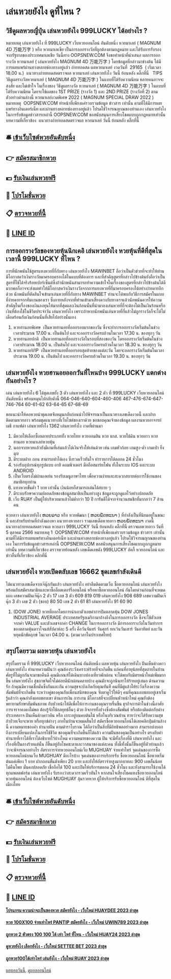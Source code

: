 # เล่นหวยยังไง ดูที่ไหน ?
## วิธีดูผลหวยญี่ปุ่น เล่นหวยยังไง 999LUCKY ได้อย่างไร ?
หมายเหตุ เล่นหวยยังไง ที่ 999LUCKY เว็บหวยออนไลน์ อันดับหนึ่ง หวยมาเลย์ ( MAGNUM 4D 万能万字 ) หรือ หวยมาเลเซีย เป็นการออกรางวัลที่ถูกต้องตามกฎหมาย และได้รับการรับรองจากรัฐบาลของประเทศมาเลเชีย
วันนี้ทาง OOPSNEW.COM จึงขอทำหน้าที่นำเสนอ ผลการออกรางวัล หวยมาเลย์ ( เล่นหวยยังไง MAGNUM 4D 万能万字 ) โดยข้อมูลที่กล่าวมาข่างต้น ได้มีการเผยแพร่ผ่านทางหลายช่องทางอยู่แล้ว
ถ่ายทอดสด ผลหวยมาเลย์ งวดวันที่  29165  ( เริ่มเวลา 18.00 น.)
 แนวทางถ่ายทอดสดตรวจผล หวยมาเลย์ เล่นหวยยังไง วันนี้ ย้อนหลัง คลิ๊กที่นี่  
TIPS  วิธีดูผลรางวัลหวยมาเลย์ ( MAGNUM 4D 万能万字 ) ในแบบที่ได้รับความนิยม
หลายคนอาจจะสงสัย และไม่เข้าใจ ในเรื่องของ วิธีดูผลรางวัล หวยมาเลย์ ( MAGNUM 4D 万能万字 ) ในแบบที่ได้รับความนิยม โดยจะใช้ผลของ 1ST PRIZE (รางวัล 1) และ 2ND PRIZE (รางวัลที่ 2) ตามตัวอย่างด่านล่างนี้
หวยมาเลย์งวดพิเศษ 2022 ( MAGNUM SPECIAL DRAW 2022 )
หมายเหตุ  OOPSNEW.COM ทำหน้าที่เพียงแค่รวบรวมข้อมูล ข่าวสาร เท่านั้น ตามที่ได้มีการเผยแพร่ทางอินเตอร์เน็ท และผ่านทางหลายช่องทางอยู่แล้ว โปรดใช้วิจารณญาณของท่านเอง เล่นหวยยังไง ในการรับข้อมูลข่าวสารเหล่านี้ OOPSNEW.COM ขอสนับสนุนการเสี่ยงโชคแบบถูกกฎหมายเท่านั้น
บทความที่เกี่ยวข้อง
 แนวทางถ่ายทอดสดตรวจผล หวยมาเลย์ วันนี้ ย้อนหลัง คลิ๊กที่นี่  

## 🛎 [เข้าเว็บไซต์หวยอันดับหนึ่ง](https://bit.ly/3BG5bNw)
## 👉 [สมัครสมาชิกหวย](https://bit.ly/3BG5bNw)
## 💵 [รับเงินเล่นหวยฟรี](https://bit.ly/3C3mvgS)
## 👑 [โปรโมชั่นหวย](https://bit.ly/3C3mvgS)
## 📋 [ตรวจหวยที่นี้](https://bit.ly/3C3mvgS)
## 📱 [LINE ID](https://bit.ly/3C3mvgS)

## การออกรางวัลของหวยหุ้นนิกเคอิ เล่นหวยยังไง หวยหุ้นที่ดีที่สุดในเวลานี้ 999LUCKY ที่ไหน ?
การที่นักพนันใช้สูตรแทงหวยยี่กี่กับทาง เล่นหวยยังไง MAWINBET ถือว่าเป็นตัวช่วยที่จะทำให้ท่านมีโอกาสคว้าเงินรางวัลมาครอบครองได้ในแบบที่ต้องการ และที่สำคัญสูตรที่กล่าวไปข้างต้นยังถือว่าเป็นสูตรที่ใช้ได้จริงร้อยเปอร์เซ็นต์ซึ่งถ้านักพนันสามารถทำความเข้าใจในเรื่องของสูตรที่กล่าวไปข้างต้นได้ดีมากพอก็อาจจะส่งผลทำให้มีโอกาสคว้าเงินรางวัลจากการแทงหวยยี่กี่มาครอบครองได้อย่างง่ายดายอีกด้วย
นักพนันที่ตัดสินใจเข้ามาเล่นหวยยี่กี่กับทาง MAWINBET ท่านจะได้พบกับวิธีการสมัครในแบบที่ง่ายดายจากทีมงานของเรา ซึ่งภายหลังจากที่ท่านเข้ามาเสี่ยงดวงกับทางเราแล้วนักพนันควรให้ความสำคัญในเรื่องของเงินลงทุนให้มากที่สุดและเงินก้อนนั้นที่นำมาลงเล่นหวยยี่กี่จะต้องไม่เป็นเงินร้อนหรือเงินที่ต้องใช้ในชีวิตประจำวัน เล่นหวยยังไง เพราะถ้าหากนักพนันเล่นหวยยี่กี่แล้วไม่ถูกรางวัลก็จะได้ไม่เดือดร้อนกับเงินก้อนนั้นที่เสียไปอย่างนั้นเอง
1. หวยฮานอยพิเศษ  เป็นหวยฮานอยที่ออกรอบแรกของวัน ซึ่งจะทำการออกรางวัลเริ่มต้นในช่วงเวลาประมาณ 17.00 น. เป็นต้นไป และจะออกรางวัลครบถ้วนในเวลา 17.30 น. ของทุกๆ วัน
2. หวยฮานอยปกติ  เป็นหวยฮานอยที่ออกรางวัลในรอบที่สองของวัน โดยออกรางวัลเริ่มต้นในช่วงเวลาประมาณ 18.00 น. เป็นต้นไป และจะออกรางวัลครบถ้วนในเวลา 18.30 น. ของทุกๆ วัน
3. หวยฮานอยVIP  เป็นหวยฮานอยที่ออกรอบสุดท้ายของแต่ละวัน โดยจะออกรางวัลเริ่มต้นในเวลาประมาณ 19.00 น. เป็นต้นไป และออกรางวัลครบถ้วนในเวลา 19.30 น. ของทุกๆ วัน

## เล่นหวยยังไง หวยฮานอยออกวันที่ไหนบ้าง 999LUCKY แตกต่างกันอย่างไร ?
เด่น เล่นหวยยังไง 6 ได้ชุดเลขทั้ง 3 ตัว เล่นหวยยังไง และ 2 ตัว ที่ 999LUCKY เว็บหวยออนไลน์ อันดับหนึ่ง พร้อมหมุนไปกลับดังนี้
064-046-640-604-460-406
467-476-674-647-746-764
60-61-62
63-64-65
67-68-69

ขอแนะนำให้คอหวยนำชุดเลขจับหมุนกลับก่อนนำไปพิจารณาเป็นแนวทางเลขเด็ดงวดนี้ และฝากติดตามหวยลาว พร้อมชุดแนวทางที่เว็บไซต์ของเราด้วย
ขอขอบคุณเจ้าของข้อมูล
ผลงานหวยอาจารย์เมธี กาแฟดำ เล่นหวยยังไง 1362 เล่นหวยยังไง งวดที่ผ่านมา
1. มีหวยให้เลือกซื้อหลายประเภททั้ง หวยไทย หวยออมสิน หวย ธกส. หวยใต้ดิน หวยลาว หวยฮานอย หวยมาเลย์หวยหุ้น
2. นอกจากหวยเเล้วยังมีเกมที่เล่นแล้วได้เงินจริงให้เล่นด้วย เช่น เกมหัวก้อย เกมสูง-ต่ำ เกมเป่า ยิ้ง ฉุบ
3. มีระบบฝาก ถอน สามารถทำได้เอง ซึ่งรวดเร็วทันใจ ทำรายการได้ตลอด 24 ชั่วโมง
4. รองรับอุปกรณ์ทุกรูปแบบ อาทิ คอมพิวเตอร์ มือถือสมาร์ทโฟน ทั้งในระบบ IOS และระบบ ANDROID
5. เป็นเว็บตรงไม่ผ่านเอเย่น รองรับเมนูภาษาไทย เพื่อความง่ายและสะดวกสบายต่อการใช้งานของสมาชิกทุกท่าน
6. แทงหวยขั้นต่ำ 1 บาท เท่านั้น เงินน้อยก็สามารถเล่นได้สบาย ๆ
7. มีระบบรักษาความปลอดภัยของข้อมูลสมาชิกเป็นอย่างสูง ข้อมูลจะถูกดูแลไว้อย่างปลอดภัย
8. เว็บ RUAY เป็นผู้ให้บริหวยมาแล้วไม่ต่ำกว่า 10 ปี การันตีได้จากจำนวนสมชิกที่มากกว่า 7 ล้านคน

หวยลาว เล่นหวยยังไง ຫວຍລາວ หรือ หวยพัฒนา ( ຫວຍພັດທະນາ ) ที่กำลังเป็นที่นิยมอยู่ในขณะนี้ และสำหรับท่านที่กำลังมองหา แนวทางหวยลาว รวมเลขเด็ดหวยลาว ຫວຍພັດທະນາ งวดนี้
 แนวทางถ่ายทอดสดตรวจผล หวยลาว 999LUCKY วันนี้ ย้อนหลัง คลิ๊กที่นี่ 
ตรวจผลหวยลาว วันที่ 5 ตุลาคม 2566
หมายเหตุ 1  OOPSNEW.COM ทำหน้าที่เพียงแค่รวบรวมข้อมูล ข่าวสาร เท่านั้น ตามที่ได้มีการเผยแพร่ทางอินเตอร์เน็ท และผ่านทางหลายช่องทางอยู่แล้ว โปรดใช้วิจารณญาณของท่านเอง ในการรับข้อมูลข่าวสารเหล่านี้ OOPSNEW.COM ขอสนับสนุนการเสี่ยงโชคแบบถูกกฎหมายเท่านั้น
บทความที่เกี่ยวข้อง
ตรวจหวยย้อนหลัง เลขเด็ดเลขดัง 999LUCKY ลัคกี้ หวยออนไลน์ และข่าวอื่นที่เกี่ยวข้อง คลิกที่นี่

## เล่นหวยยังไง หวยเปิดตลับเลข 16662 ชุดเลขกำลังเดินดี
ได้แนวทางเลขเด็ดจากเจ๊นุ๊กกันแล้ว เล่นหวยยังไง อย่าลืมติดตามเว็บ ซื้อหวยออนไลน์ เล่นหวยยังไง พร้อมกับสมัครสมาชิกและหาซื้อล็อตเตอร์รี่ออนไลน์ หรือหาซื้อหวยออนไลน์ กันโดยด่วนก่อนที่จะหมดแผง
เลขความฝันเจ๊นุ๊ก 2 ตัว 17
เลข 3 ตัว 609 819 019 เล่นหวยยังไง 908 689
เลขความฝันเจ๊นุ๊ก 3 ตัว
เลข 2 ตัว (ชอบ) 80 50
เลข 2 ตัว 61 81 เล่นหวยยังไง 91 60 90
1. (DOW JONE) หวยที่ออกโดยการนำเอาตัวเลขค่าการปิดตลาดหุ้น DOW JONES INDUSTRIAL AVERAGE ประเทศสหรัฐอเมริกามาอ้างอิงในการออกรางวัล ซึ่งจะใช้ตัวเลขจากค่า VALUE และตัวเลขจากค่า CHANGE ในการออกรางวัล มีการออกรางวัลในวันทำการของตลาดหุ้นดาวโจนส์สัปดาห์ละ 5 ครั้ง คือวันจันทร์ วันศุกร์ ยกเว้นวันเสาร์ วันอาทิตย์ และวันหยุดนักขัตฤกษ์ ในเวลา 04.00 น. (ตามเวลาในประเทศไทย)

## สรุปโดยรวม ผลหวยหุ้น เล่นหวยยังไง
สรุปโดยรวม ที่ 999LUCKY เว็บหวยออนไลน์ อันดับหนึ่ง ผลหวยหุ้น เล่นหวยยังไง ฝันเห็นค้างคาว เล่นหวยยังไง ทำนายความฝันว่า คุณต้องระวังเคราะห์ร้ายที่จะเกิดขึ้น แก่คนที่อายุน้อยที่สุดภายในบ้าน ศัตรูที่ไม่ถูกกันจะมาขอคืนดี คุณมีเกณฑ์ได้เดินทางท่องเที่ยวพักผ่อน จะได้พบกับมิตรหน้าใหม่เพิ่มมากขึ้น เล่นหวยยังไง สุขภาพจิตใจไม่ค่อยดีนักผ่อนคลายบ้าง คุณมักจะถูกนินทาให้ร้ายอยู่เสมอ
ด้านความรัก ถ้าคุณมีความเชื่อมั่นซึ่งกันและกัน ความสุขจะบังเกิดกับคุณทันที คนที่มีคู่แล้วให้ระวังเรื่องความสัมพันธ์ที่จะเกิดขึ้น ระหว่างคู่ของคุณกับเพื่อนสนิทของคุณ จับตาดูไว้ให้ดีๆ คนที่คุณแอบชอบอยู่เขาเริ่มรู้แล้วว่า คุณกำลังแอบชอบเขา
ด้านการเงิน การงาน มีโอกาสที่จะเปลี่ยนหัวหน้าใหม่ คุณยังต้องพยายามรักษาสัมพันธภาพ กับหัวหน้าให้ดีเพื่อให้การงานของคุณราบรื่นขึ้น ธุรกิจการค้าในช่วงนี้อาศัยการเจรจาคงคงไม่พอ ต้องรู้จักใช้กลยุทธ์อื่นๆ ด้วย กิจการทั้งปวงซึ่งต้องสัมพันธ์ หรือต้องติดต่อกับต่างประเทศอาจ
ฝันเห็นค้างคาวบิน หรือ เกาะอยู่บนคบต้นไม้ หรือในบริเวณบ้าน ทายว่าจะได้รับความสุข ถ้าป่วยเจ็บจะหาย หรือทุกข์ต่างๆ ภายในบ้านจะหมดสิ้นไป
สมัครซื้อหวยออนไลน์ได้เลยคลิกปุ่มด้านล้างนี้
ความหมายของคำ ทำนายฝัน ตามตำราโบราณ ได้ถือว่าเป็นสิ่งที่มีอิทธิพลอย่างมาก สามารถบ่งบอกถึงการเปลี่ยนแปลงในการใช้ชีวิต ของคุณที่จะเกิดขึ้นก็ได้แล้ว ความฝันของคุณเป็นอย่างไร ตรงกับคำทำนายที่เราได้ที่เราได้อธิบายไว้บ้างไหม ความหมายของความ ฝัน จะมีทั้งเรื่องที่ดี เล่นหวยยังไง และเรื่องที่เป็นลางร้ายแต่นั้น ก็ขึ้นอยู่กับโชคชะตาและวาสนาของแต่ละคน ทั้งนี้ทั้งนั้นก็ขึ้นอยู่ที่ตัวท่านแล้ว ว่าจะพิจารณาอย่างไร
อัตราการจ่ายหวยออนไลน์เว็บ MUGHUAY จ่ายเท่าไหร่
จุดเด่นของการซื้อหวยออนไลน์บนเว็บ MUGHUAY มีอะไรบ้าง
จุดเด่นของการบริการรับ ซื้อหวยออนไลน์ ซื้อหวยเริ่มต้นแค่เพียง 1 บาท ฝากถอนขั้นต่ำเพียง 20 บาท และยังให้อัตราจ่ายสูงมากบาทละ 900 เลขอั้นน้อย ไม่คืนโพย มั่นคงปลอดภัย เชื่อถือได้ 100 และเปิดให้บริการตลอด 24 ชั่วโมง และยังสามารถใช้งานได้ทุกแพลตฟอร์ม เล่นหวยยังไง รับรองว่าสะดวกรวดเร็วทันใจ หากสนใจเสี่ยงโชคแทงซื้อหวยออนไลน์ หวยหุ้นออนไลน์ ต้องเว็บไซต์ MUGHUAY ลุ้นรวยหวย ผู้ให้บริการรับซื้อหวยออนไลน์ ดีที่สุดในเมืองไทย

## 🛎 [เข้าเว็บไซต์หวยอันดับหนึ่ง](https://bit.ly/3BG5bNw)
## 👉 [สมัครสมาชิกหวย](https://bit.ly/3BG5bNw)
## 💵 [รับเงินเล่นหวยฟรี](https://bit.ly/3C3mvgS)
## 👑 [โปรโมชั่นหวย](https://bit.ly/3C3mvgS)
## 📋 [ตรวจหวยที่นี้](https://bit.ly/3C3mvgS)
## 📱 [LINE ID](https://bit.ly/3C3mvgS)

#### [โปรแกรม ความน่าจะเป็นของหวย สมัครยังไง - เว็บใหม่ HUAYDEE 2023 ล่าสุด](https://atom.io/themes/โปรแกรม%20ความน่าจะเป็นของหวย%20สมัครยังไง%20-%20เว็บใหม่%20huaydee%202023%20ล่าสุด)
#### [หวย 100X100 จ่ายเท่าไหร่ PANTIP สมัครยังไง - เว็บใหม่ UWIN789 2023 ล่าสุด](https://atom.io/themes/หวย%20100x100%20จ่ายเท่าไหร่%20pantip%20สมัครยังไง%20-%20เว็บใหม่%20uwin789%202023%20ล่าสุด)
#### [ถูกหวย 2 ตัวตรง 100 100 ได้ เท่า ไหร่ ที่ไหน - เว็บใหม่ HUAY24 2023 ล่าสุด](https://atom.io/themes/ถูกหวย%202%20ตัวตรง%20100%20100%20ได้%20เท่า%20ไหร่%20ที่ไหน%20-%20เว็บใหม่%20huay24%202023%20ล่าสุด)
#### [ดูหวยยังไง เลือกยังไง - เว็บใหม่ SETTEE BET 2023 ล่าสุด](https://atom.io/themes/ดูหวยยังไง%20เลือกยังไง%20-%20เว็บใหม่%20settee%20bet%202023%20ล่าสุด)
#### [ถูกหวย100ได้เท่าไหร่ เล่นยังไง - เว็บใหม่ RUAY 2023 ล่าสุด](https://atom.io/themes/ถูกหวย100ได้เท่าไหร่%20เล่นยังไง%20-%20เว็บใหม่%20ruay%202023%20ล่าสุด)

[ผลบอลวันนี้](https://siamsport.tv "ผลบอลวันนี้"), [ดูบอลออนไลน์](https://siamsport.tv/ดูบอลสด "ดูบอลออนไลน์")